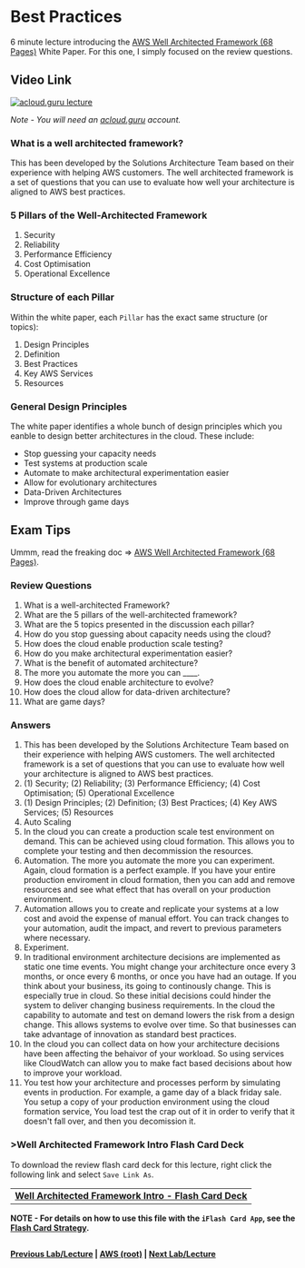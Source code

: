 Best Practices
======

6 minute lecture introducing the [AWS Well Architected Framework (68 Pages)](https://d0.awsstatic.com/whitepapers/architecture/AWS_Well-Architected_Framework.pdf) White Paper.
For this one, I simply focused on the review questions.

  
## Video Link

[![acloud.guru lecture](https://i.imgur.com/rZbhiKR.png)](https://acloud.guru/course/aws-certified-solutions-architect-associate/learn/223c8538-772d-867a-a3c9-52f71df9e637/3182b3d5-11dd-e473-4c41-0a9395965f58/watch)

*Note - You will need an [acloud.guru](acloud.guru) account.*


### What is a well architected framework?

This has been developed by the Solutions Architecture Team based on their experience with helping AWS customers. The well
architected framework is a set of questions that you can use to evaluate how well your architecture is aligned to AWS 
best practices.


### 5 Pillars  of the Well-Architected Framework

1.  Security
2.  Reliability
3.  Performance Efficiency
4.  Cost Optimisation
5.  Operational Excellence


### Structure of each Pillar

Within the white paper, each `Pillar` has the exact same structure (or topics):

1.  Design Principles
2.  Definition
3.  Best Practices
4.  Key AWS Services
5.  Resources


### General Design Principles

The white paper identifies a whole bunch of design principles which you eanble to design better architectures in the 
cloud.  These include:

* Stop guessing your capacity needs
* Test systems at production scale
* Automate to make architectural experimentation easier
* Allow for evolutionary architectures
* Data-Driven Architectures
* Improve through game days




## Exam Tips

Ummm, read the freaking doc => [AWS Well Architected Framework (68 Pages)](https://d0.awsstatic.com/whitepapers/architecture/AWS_Well-Architected_Framework.pdf).  


### Review Questions

1.  What is a well-architected Framework?
2.  What are the 5 pillars of the well-architected framework?
3.  What are the 5 topics presented in the discussion each pillar?
4.  How do you stop guessing about capacity needs using the cloud?
5.  How does the cloud enable production scale testing?
6.  How do you make architectural experimentation easier?
7.  What is the benefit of automated architecture?
8.  The more you automate the more you can ____.
9.  How does the cloud enable architecture to evolve?
10. How does the cloud allow for data-driven architecture?
11. What are game days?


### Answers

1.  This has been developed by the Solutions Architecture Team based on their experience with helping AWS customers. The
    well architected framework is a set of questions that you can use to evaluate how well your architecture is aligned
    to AWS best practices.
2.  (1) Security; (2) Reliability; (3) Performance Efficiency; (4) Cost Optimisation; (5) Operational Excellence
3.  (1) Design Principles; (2) Definition; (3) Best Practices; (4) Key AWS Services; (5) Resources
4.  Auto Scaling
5.  In the cloud you can create a production scale test environment on demand.  This can be achieved using cloud
    formation. This allows you to complete your testing and then decommission the resources.
6.  Automation.  The more you automate the more you can experiment.  Again, cloud formation is a perfect example.  If
    you have your entire production enviroment in cloud formation, then you can add and remove resources and see what
    effect that has overall on your production environment.
7.  Automation allows you to create and replicate your systems at a low cost and avoid the expense of manual effort. You
    can track changes to your automation, audit the impact, and revert to previous parameters where necessary.  
8.  Experiment.
9.  In traditional environment architecture decisions are implemented as static one time events. You might change
    your architecture once every 3 months, or once every 6 months, or once you have had an outage.  If you think about
    your business, its going to continously change.  This is especially true in cloud. So these initial decisions could
    hinder the system to deliver changing business requirements. In the cloud the capability to automate and test on
    demand lowers the risk from a design change. This allows systems to evolve over time. So that businesses can
    take advantage of innovation as standard best practices.
10. In the cloud you can collect data on how your architecture decisions have been affecting the behaivor of your
    workload. So using services like CloudWatch can allow you to make fact based decisions about how to improve
    your workload.
11. You test how your architecture and processes perform by simulating events in production.  For example, a game
    day of a black friday sale.  You setup a copy of your production environment using the cloud formation service, 
    You load test the crap out of it in order to verify that it doesn't fall over, and then you decomission it.


### >Well Architected Framework Intro Flash Card Deck
  
  To download the review flash card deck for this lecture, right click the following link and select
  `Save Link As`. 
  
  <table>
  <tr>
  <td>
  <b><a href="whitepapers-waf-intro-flashcards.txt" download="whitepapers-waf-intro-flashcards.txt">Well Architected Framework Intro - Flash Card Deck</a></b>
  </td>
  </tr>
  </table>
  
**NOTE - For details on how to use this file with the `iFlash Card App`, see the [Flash Card Strategy](https://github.com/bradyhouse/house/tree/master/fiddles/aws#flash-card-strategy).**  


## 

**[Previous Lab/Lecture](whitepapers-best-practices.md) | [AWS (root)](../readme.adoc) | [Next Lab/Lecture](whitepapers-waf-intro.md)**
